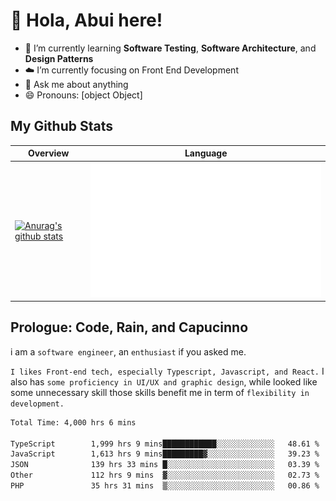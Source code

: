 # 👋 Hola, Abui here!

- 🌱 I’m currently learning **Software Testing**, **Software Architecture**, and **Design Patterns**
- ☁️ I’m currently focusing on Front End Development
- 💬 Ask me about anything
- 😄 Pronouns: [object Object]

## My Github Stats

| Overview | Language |
| --- | --- |
|[![Anurag's github stats](https://github-readme-stats.vercel.app/api?username=abui-am&count_private=true)](https://github.com/anuraghazra/github-readme-stats)|![Language](https://raw.githubusercontent.com/abui-am/stats/c6455f656dfce7acd3951e5ec5b25d72af0b2ee3/generated/languages.svg)|

## Prologue: Code, Rain, and Capucinno
i am a `software engineer`, an `enthusiast` if you asked me. 

`I likes Front-end tech, especially Typescript, Javascript, and React.` I also has `some proficiency in UI/UX and graphic design`, while looked like some unnecessary skill those skills benefit me in term of `flexibility in development.`


<!--START_SECTION:waka-->

```txt
Total Time: 4,000 hrs 6 mins

TypeScript        1,999 hrs 9 mins████████████░░░░░░░░░░░░░   48.61 %
JavaScript        1,613 hrs 9 mins█████████▓░░░░░░░░░░░░░░░   39.23 %
JSON              139 hrs 33 mins █░░░░░░░░░░░░░░░░░░░░░░░░   03.39 %
Other             112 hrs 9 mins  ▓░░░░░░░░░░░░░░░░░░░░░░░░   02.73 %
PHP               35 hrs 31 mins  ▒░░░░░░░░░░░░░░░░░░░░░░░░   00.86 %
```

<!--END_SECTION:waka-->
